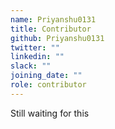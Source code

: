 ```yaml
---
name: Priyanshu0131
title: Contributor
github: Priyanshu0131
twitter: ""
linkedin: ""
slack: ""
joining_date: ""
role: contributor
---
```


Still waiting for this

